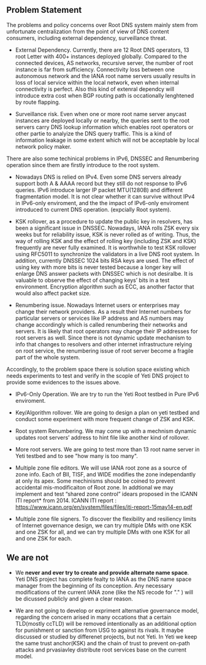 ## Problem Statement 

The problems and policy concerns over Root DNS system mainly stem from unfortunate centralization from the point of view of DNS content consumers, including external dependency, surveillance threat. 

* External Dependency. Currently, there are 12 Root DNS operators, 13 root Letter with 400+ instances deployed globally. Compared to the connected devices, AS networks, recursive server, the number of root instance is far from sufficiency. Connectivity loss between one autonomous network and the IANA root name servers usually results in loss of local service within the local network, even when internal connectivity is perfect. Also this kind of extenral dependcy will introduce extra cost when BGP routing path is occationally lenghtened by route flapping.

* Surveillance risk. Even when one or more root name server anycast
instances are deployed locally or nearby, the queries sent to the root servers carry DNS lookup information which enables root operators or other partie to analyize the DNS query traffic. This is a kind of information leakage in some extent which will not be acceptable by local network policy maker.

There are also some techinical problems in IPv6, DNSSEC and Renumbering operation since them are firstly introduce to the root system. 

* Nowadays DNS is relied on IPv4. Even some DNS servers already support both A & AAAA record but they still do not response to IPv6 queries. IPv6 introduce larger IP packet MTU(1280B) and different fragmentation model. It is not clear whether it can survive without IPv4 in IPv6-only enviroment, and the the impact of IPv6-only enviroment introduced to current DNS operation. (expcially Root system).

* KSK rollover, as a procedure to update the public key in resolvers, has been a significant issue in DNSSEC. Nowadays, IANA rolls ZSK every six weeks but for reliability issue, KSK is never rolled as of writing. Thus, the way of rolling KSK and the effect of rolling key (including ZSK and KSK) frequently are never fully examined. It is worthwhile to test KSK rollover using RFC5011 to synchronize the validators in a live DNS root system. In addition, currently DNSSEC 1024 bits RSA keys are used. The effect of using key with more bits is never tested because a longer key will enlarge DNS answer packets with DNSSEC which is not desiralbe. It is valuable to observe the effect of changing keys’ bits in a test environment. Encryption algorithm such as ECC, as another factor that would also affect packet size.

* Renumbering issue. Nowadays Internet users or enterprises may change their network providers. As a result their Internet numbers for particular servers or services like IP address and AS numbers may change accordingly which is called renumbering their networks and servers. It is likely that root operators may change their IP addresses for root servers as well. Since there is not dynamic update mechanism to info that changes to resolvers and other internet infrastructure relying on root service, the renumbering issue of root server become a fragile part of the whole system.

Accordingly, to the problem space there is solution space existing which needs experiments to test and verify in the scople of Yeti DNS project to provide some evidences to the issues above. 

* IPv6-Only Operation. We are try to run the Yeti Root testbed in Pure IPv6 enviroment. 

* Key/Algorithm rollover. We are going to design a plan on yeti testbed and conduct some experiment with more frequent change of ZSK and KSK.

* Root system Renumbering. We may come up with a mechnism dynamic updates root servers’ address to hint file like another kind of rollover.

* More root servers. We are going to test more than 13 root name server in Yeti testbed and to see "how many is too many".

* Multiple zone file editors. We will use IANA root zone as a source of zone info. Each of BII, TISF, and WIDE modifies the zone independantly at only its apex. Some mechinisms should be coined to prevent accidental mis-modificaiton of Root zone. In addtional we may implement and test “shared zone control” idears proposed in the ICANN ITI report* from 2014. ICANN ITI report : https://www.icann.org/en/system/files/files/iti-report-15may14-en.pdf

* Multiple zone file signers. To discover the flexibility and resiliency limits of Internet governance design, we can try multiple DMs with one KSK and one ZSK for all, and we can try multiple DMs with one KSK for all and one ZSK for each.

## We are not

* We **never and ever try  to create and provide alternate name space**. Yeti DNS project has complete fealty to IANA as the DNS name space manager from the beginning of its conception. Any necessary modifications of the current IANA zone (like the NS recode for "." ) will be dicussed publicly and given a clear reason. 

* We are not going to develop or expriment alternative governance model, regarding the concern arised in many occations that a certain TLD(mostly ccTLD) will be removed intentionally as an additional option for punishment or sanction from USG to against its rivals. It maybe discussed or studied by differenet projects, but not Yeti. In Yeti we keep the same trust anchor(KSK) and the chain of trust to prevent on-path attacks and prvasiavley distribute root services base on the current model.
